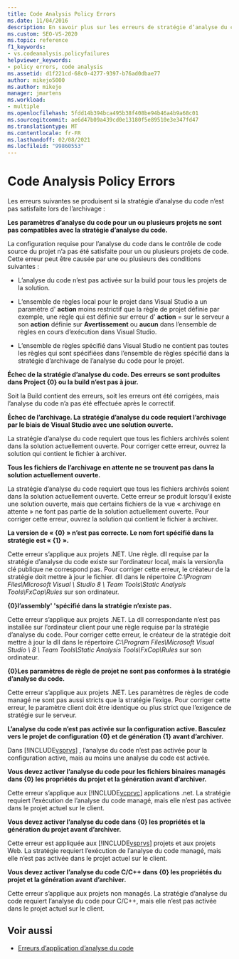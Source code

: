 ```yaml
---
title: Code Analysis Policy Errors
ms.date: 11/04/2016
description: En savoir plus sur les erreurs de stratégie d’analyse du code dans Visual Studio. Affichez les descriptions des erreurs qui se produisent si la stratégie n’est pas satisfaite lorsque le code est archivé.
ms.custom: SEO-VS-2020
ms.topic: reference
f1_keywords:
- vs.codeanalysis.policyfailures
helpviewer_keywords:
- policy errors, code analysis
ms.assetid: d1f221cd-68c0-4277-9397-b76ad0dbae77
author: mikejo5000
ms.author: mikejo
manager: jmartens
ms.workload:
- multiple
ms.openlocfilehash: 5fdd14b394bca495b38f408be94b46a4b9a68c01
ms.sourcegitcommit: ae6d47b09a439cd0e13180f5e89510e3e347fd47
ms.translationtype: MT
ms.contentlocale: fr-FR
ms.lasthandoff: 02/08/2021
ms.locfileid: "99860553"
---
```

# <a name="code-analysis-policy-errors"></a>Code Analysis Policy Errors

Les erreurs suivantes se produisent si la stratégie d’analyse du code n’est pas satisfaite lors de l’archivage :

**Les paramètres d’analyse du code pour un ou plusieurs projets ne sont pas compatibles avec la stratégie d’analyse du code.**

La configuration requise pour l’analyse du code dans le contrôle de code source du projet n’a pas été satisfaite pour un ou plusieurs projets de code. Cette erreur peut être causée par une ou plusieurs des conditions suivantes :

- L’analyse du code n’est pas activée sur la build pour tous les projets de la solution.

- L’ensemble de règles local pour le projet dans Visual Studio a un paramètre d' **action** moins restrictif que la règle de projet définie par exemple, une règle qui est définie sur erreur d' **action** =  sur le serveur a son **action** définie sur **Avertissement** ou **aucun** dans l’ensemble de règles en cours d’exécution dans Visual Studio.

- L’ensemble de règles spécifié dans Visual Studio ne contient pas toutes les règles qui sont spécifiées dans l’ensemble de règles spécifié dans la stratégie d’archivage de l’analyse du code pour le projet.

**Échec de la stratégie d’analyse du code. Des erreurs se sont produites dans Project {0} ou la build n’est pas à jour.**

Soit la Build contient des erreurs, soit les erreurs ont été corrigées, mais l’analyse du code n’a pas été effectuée après le correctif.

**Échec de l’archivage. La stratégie d’analyse du code requiert l’archivage par le biais de Visual Studio avec une solution ouverte.**

La stratégie d’analyse du code requiert que tous les fichiers archivés soient dans la solution actuellement ouverte. Pour corriger cette erreur, ouvrez la solution qui contient le fichier à archiver.

**Tous les fichiers de l’archivage en attente ne se trouvent pas dans la solution actuellement ouverte.**

La stratégie d’analyse du code requiert que tous les fichiers archivés soient dans la solution actuellement ouverte. Cette erreur se produit lorsqu’il existe une solution ouverte, mais que certains fichiers de la vue « archivage en attente » ne font pas partie de la solution actuellement ouverte. Pour corriger cette erreur, ouvrez la solution qui contient le fichier à archiver.

**La version de « {0} » n’est pas correcte. Le nom fort spécifié dans la stratégie est « {1} ».**

Cette erreur s’applique aux projets .NET. Une règle. dll requise par la stratégie d’analyse du code existe sur l’ordinateur local, mais la version/la clé publique ne correspond pas. Pour corriger cette erreur, le créateur de la stratégie doit mettre à jour le fichier. dll dans le répertoire *C:\Program Files\Microsoft Visual \\ Studio 8 \ Team Tools\Static Analysis Tools\FxCop\Rules* sur son ordinateur.

**{0}l’assembly' 'spécifié dans la stratégie n’existe pas.**

Cette erreur s’applique aux projets .NET. La dll correspondante n’est pas installée sur l’ordinateur client pour une règle requise par la stratégie d’analyse du code. Pour corriger cette erreur, le créateur de la stratégie doit mettre à jour la dll dans le répertoire *C:\Program Files\Microsoft Visual Studio \\ 8 \ Team Tools\Static Analysis Tools\FxCop\Rules* sur son ordinateur.

**{0}Les paramètres de règle de projet ne sont pas conformes à la stratégie d’analyse du code.**

Cette erreur s’applique aux projets .NET. Les paramètres de règles de code managé ne sont pas aussi stricts que la stratégie l’exige. Pour corriger cette erreur, le paramètre client doit être identique ou plus strict que l’exigence de stratégie sur le serveur.

**L’analyse du code n’est pas activée sur la configuration active. Basculez vers le projet de configuration {0} et de génération {1} avant d’archiver.**

Dans [!INCLUDE[vsprvs](../code-quality/includes/vsprvs_md.md)] , l’analyse du code n’est pas activée pour la configuration active, mais au moins une analyse du code est activée.

**Vous devez activer l’analyse du code pour les fichiers binaires managés dans {0} les propriétés du projet et la génération avant d’archiver.**

Cette erreur s’applique aux [!INCLUDE[vcprvc](../code-quality/includes/vcprvc_md.md)] applications .net. La stratégie requiert l’exécution de l’analyse du code managé, mais elle n’est pas activée dans le projet actuel sur le client.

**Vous devez activer l’analyse du code dans {0} les propriétés et la génération du projet avant d’archiver.**

Cette erreur est appliquée aux [!INCLUDE[vsprvs](../code-quality/includes/vsprvs_md.md)] projets et aux projets Web. La stratégie requiert l’exécution de l’analyse du code managé, mais elle n’est pas activée dans le projet actuel sur le client.

**Vous devez activer l’analyse du code C/C++ dans {0} les propriétés du projet et la génération avant d’archiver.**

Cette erreur s’applique aux projets non managés. La stratégie d’analyse du code requiert l’analyse du code pour C/C++, mais elle n’est pas activée dans le projet actuel sur le client.

## <a name="see-also"></a>Voir aussi

- [Erreurs d’application d’analyse du code](../code-quality/code-analysis-application-errors.md)
